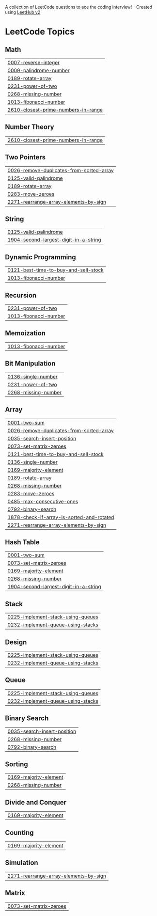 A collection of LeetCode questions to ace the coding interview! - Created using [LeetHub v2](https://github.com/arunbhardwaj/LeetHub-2.0)
<!---LeetCode Topics Start-->
# LeetCode Topics
## Math
|  |
| ------- |
| [0007-reverse-integer](https://github.com/ujjwaltanubulbul/DSA_LEETCODE/tree/master/0007-reverse-integer) |
| [0009-palindrome-number](https://github.com/ujjwaltanubulbul/DSA_LEETCODE/tree/master/0009-palindrome-number) |
| [0189-rotate-array](https://github.com/ujjwaltanubulbul/DSA_LEETCODE/tree/master/0189-rotate-array) |
| [0231-power-of-two](https://github.com/ujjwaltanubulbul/DSA_LEETCODE/tree/master/0231-power-of-two) |
| [0268-missing-number](https://github.com/ujjwaltanubulbul/DSA_LEETCODE/tree/master/0268-missing-number) |
| [1013-fibonacci-number](https://github.com/ujjwaltanubulbul/DSA_LEETCODE/tree/master/1013-fibonacci-number) |
| [2610-closest-prime-numbers-in-range](https://github.com/ujjwaltanubulbul/DSA_LEETCODE/tree/master/2610-closest-prime-numbers-in-range) |
## Number Theory
|  |
| ------- |
| [2610-closest-prime-numbers-in-range](https://github.com/ujjwaltanubulbul/DSA_LEETCODE/tree/master/2610-closest-prime-numbers-in-range) |
## Two Pointers
|  |
| ------- |
| [0026-remove-duplicates-from-sorted-array](https://github.com/ujjwaltanubulbul/DSA_LEETCODE/tree/master/0026-remove-duplicates-from-sorted-array) |
| [0125-valid-palindrome](https://github.com/ujjwaltanubulbul/DSA_LEETCODE/tree/master/0125-valid-palindrome) |
| [0189-rotate-array](https://github.com/ujjwaltanubulbul/DSA_LEETCODE/tree/master/0189-rotate-array) |
| [0283-move-zeroes](https://github.com/ujjwaltanubulbul/DSA_LEETCODE/tree/master/0283-move-zeroes) |
| [2271-rearrange-array-elements-by-sign](https://github.com/ujjwaltanubulbul/DSA_LEETCODE/tree/master/2271-rearrange-array-elements-by-sign) |
## String
|  |
| ------- |
| [0125-valid-palindrome](https://github.com/ujjwaltanubulbul/DSA_LEETCODE/tree/master/0125-valid-palindrome) |
| [1904-second-largest-digit-in-a-string](https://github.com/ujjwal-kriti/DSA_LEETCODE/tree/master/1904-second-largest-digit-in-a-string) |
## Dynamic Programming
|  |
| ------- |
| [0121-best-time-to-buy-and-sell-stock](https://github.com/ujjwaltanubulbul/DSA_LEETCODE/tree/master/0121-best-time-to-buy-and-sell-stock) |
| [1013-fibonacci-number](https://github.com/ujjwaltanubulbul/DSA_LEETCODE/tree/master/1013-fibonacci-number) |
## Recursion
|  |
| ------- |
| [0231-power-of-two](https://github.com/ujjwaltanubulbul/DSA_LEETCODE/tree/master/0231-power-of-two) |
| [1013-fibonacci-number](https://github.com/ujjwaltanubulbul/DSA_LEETCODE/tree/master/1013-fibonacci-number) |
## Memoization
|  |
| ------- |
| [1013-fibonacci-number](https://github.com/ujjwaltanubulbul/DSA_LEETCODE/tree/master/1013-fibonacci-number) |
## Bit Manipulation
|  |
| ------- |
| [0136-single-number](https://github.com/ujjwaltanubulbul/DSA_LEETCODE/tree/master/0136-single-number) |
| [0231-power-of-two](https://github.com/ujjwaltanubulbul/DSA_LEETCODE/tree/master/0231-power-of-two) |
| [0268-missing-number](https://github.com/ujjwaltanubulbul/DSA_LEETCODE/tree/master/0268-missing-number) |
## Array
|  |
| ------- |
| [0001-two-sum](https://github.com/ujjwaltanubulbul/DSA_LEETCODE/tree/master/0001-two-sum) |
| [0026-remove-duplicates-from-sorted-array](https://github.com/ujjwaltanubulbul/DSA_LEETCODE/tree/master/0026-remove-duplicates-from-sorted-array) |
| [0035-search-insert-position](https://github.com/ujjwaltanubulbul/DSA_LEETCODE/tree/master/0035-search-insert-position) |
| [0073-set-matrix-zeroes](https://github.com/ujjwaltanubulbul/DSA_LEETCODE/tree/master/0073-set-matrix-zeroes) |
| [0121-best-time-to-buy-and-sell-stock](https://github.com/ujjwaltanubulbul/DSA_LEETCODE/tree/master/0121-best-time-to-buy-and-sell-stock) |
| [0136-single-number](https://github.com/ujjwaltanubulbul/DSA_LEETCODE/tree/master/0136-single-number) |
| [0169-majority-element](https://github.com/ujjwaltanubulbul/DSA_LEETCODE/tree/master/0169-majority-element) |
| [0189-rotate-array](https://github.com/ujjwaltanubulbul/DSA_LEETCODE/tree/master/0189-rotate-array) |
| [0268-missing-number](https://github.com/ujjwaltanubulbul/DSA_LEETCODE/tree/master/0268-missing-number) |
| [0283-move-zeroes](https://github.com/ujjwaltanubulbul/DSA_LEETCODE/tree/master/0283-move-zeroes) |
| [0485-max-consecutive-ones](https://github.com/ujjwaltanubulbul/DSA_LEETCODE/tree/master/0485-max-consecutive-ones) |
| [0792-binary-search](https://github.com/ujjwaltanubulbul/DSA_LEETCODE/tree/master/0792-binary-search) |
| [1878-check-if-array-is-sorted-and-rotated](https://github.com/ujjwaltanubulbul/DSA_LEETCODE/tree/master/1878-check-if-array-is-sorted-and-rotated) |
| [2271-rearrange-array-elements-by-sign](https://github.com/ujjwaltanubulbul/DSA_LEETCODE/tree/master/2271-rearrange-array-elements-by-sign) |
## Hash Table
|  |
| ------- |
| [0001-two-sum](https://github.com/ujjwaltanubulbul/DSA_LEETCODE/tree/master/0001-two-sum) |
| [0073-set-matrix-zeroes](https://github.com/ujjwaltanubulbul/DSA_LEETCODE/tree/master/0073-set-matrix-zeroes) |
| [0169-majority-element](https://github.com/ujjwaltanubulbul/DSA_LEETCODE/tree/master/0169-majority-element) |
| [0268-missing-number](https://github.com/ujjwaltanubulbul/DSA_LEETCODE/tree/master/0268-missing-number) |
| [1904-second-largest-digit-in-a-string](https://github.com/ujjwal-kriti/DSA_LEETCODE/tree/master/1904-second-largest-digit-in-a-string) |
## Stack
|  |
| ------- |
| [0225-implement-stack-using-queues](https://github.com/ujjwaltanubulbul/DSA_LEETCODE/tree/master/0225-implement-stack-using-queues) |
| [0232-implement-queue-using-stacks](https://github.com/ujjwaltanubulbul/DSA_LEETCODE/tree/master/0232-implement-queue-using-stacks) |
## Design
|  |
| ------- |
| [0225-implement-stack-using-queues](https://github.com/ujjwaltanubulbul/DSA_LEETCODE/tree/master/0225-implement-stack-using-queues) |
| [0232-implement-queue-using-stacks](https://github.com/ujjwaltanubulbul/DSA_LEETCODE/tree/master/0232-implement-queue-using-stacks) |
## Queue
|  |
| ------- |
| [0225-implement-stack-using-queues](https://github.com/ujjwaltanubulbul/DSA_LEETCODE/tree/master/0225-implement-stack-using-queues) |
| [0232-implement-queue-using-stacks](https://github.com/ujjwaltanubulbul/DSA_LEETCODE/tree/master/0232-implement-queue-using-stacks) |
## Binary Search
|  |
| ------- |
| [0035-search-insert-position](https://github.com/ujjwaltanubulbul/DSA_LEETCODE/tree/master/0035-search-insert-position) |
| [0268-missing-number](https://github.com/ujjwaltanubulbul/DSA_LEETCODE/tree/master/0268-missing-number) |
| [0792-binary-search](https://github.com/ujjwaltanubulbul/DSA_LEETCODE/tree/master/0792-binary-search) |
## Sorting
|  |
| ------- |
| [0169-majority-element](https://github.com/ujjwaltanubulbul/DSA_LEETCODE/tree/master/0169-majority-element) |
| [0268-missing-number](https://github.com/ujjwaltanubulbul/DSA_LEETCODE/tree/master/0268-missing-number) |
## Divide and Conquer
|  |
| ------- |
| [0169-majority-element](https://github.com/ujjwaltanubulbul/DSA_LEETCODE/tree/master/0169-majority-element) |
## Counting
|  |
| ------- |
| [0169-majority-element](https://github.com/ujjwaltanubulbul/DSA_LEETCODE/tree/master/0169-majority-element) |
## Simulation
|  |
| ------- |
| [2271-rearrange-array-elements-by-sign](https://github.com/ujjwaltanubulbul/DSA_LEETCODE/tree/master/2271-rearrange-array-elements-by-sign) |
## Matrix
|  |
| ------- |
| [0073-set-matrix-zeroes](https://github.com/ujjwaltanubulbul/DSA_LEETCODE/tree/master/0073-set-matrix-zeroes) |
<!---LeetCode Topics End-->